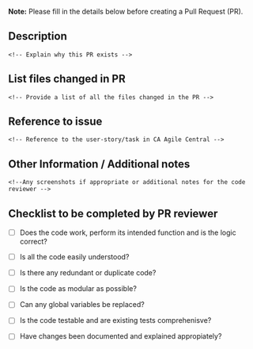 **Note:** Please fill in the details below before creating a Pull Request (PR).

## Description
```
<!-- Explain why this PR exists -->
```

## List files changed in PR
```
<!-- Provide a list of all the files changed in the PR -->
```

## Reference to issue
```
<!-- Reference to the user-story/task in CA Agile Central -->
```

## Other Information / Additional notes
```
<!--Any screenshots if appropriate or additional notes for the code reviewer -->
```

## Checklist to be completed by PR reviewer
- [ ] Does the code work, perform its intended function and is the logic correct?
- [ ] Is all the code easily understood?
- [ ] Is there any redundant or duplicate code?
- [ ] Is the code as modular as possible?
- [ ] Can any global variables be replaced?
- [ ] Is the code testable and are existing tests comprehenisve?
- [ ] Have changes been documented and explained appropiately?

